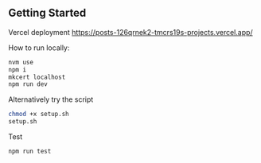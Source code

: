 ## Getting Started
Vercel deployment
https://posts-126qrnek2-tmcrs19s-projects.vercel.app/

How to run locally:

```bash
nvm use
npm i
mkcert localhost
npm run dev
```

Alternatively try the script
```bash
chmod +x setup.sh
setup.sh
```

Test
```bash
npm run test
```

